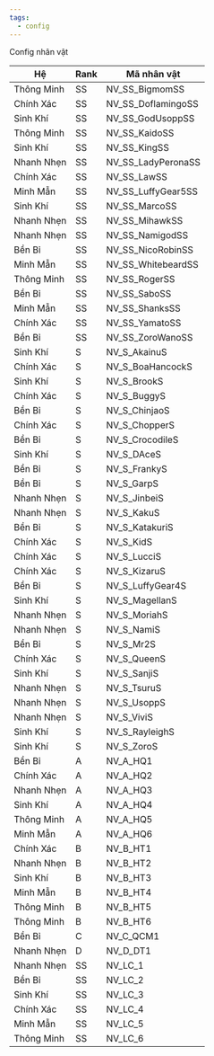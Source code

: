 ```yaml
---
tags:
  - config
---
```

Config nhân vật

| Hệ         | Rank | Mã nhân vật        |
| ---------- | ---- | ------------------ |
| Thông Minh | SS   | NV_SS_BigmomSS     |
| Chính Xác  | SS   | NV_SS_DoflamingoSS |
| Sinh Khí   | SS   | NV_SS_GodUsoppSS   |
| Thông Minh | SS   | NV_SS_KaidoSS      |
| Sinh Khí   | SS   | NV_SS_KingSS       |
| Nhanh Nhẹn | SS   | NV_SS_LadyPeronaSS |
| Chính Xác  | SS   | NV_SS_LawSS        |
| Minh Mẫn   | SS   | NV_SS_LuffyGear5SS |
| Sinh Khí   | SS   | NV_SS_MarcoSS      |
| Nhanh Nhẹn | SS   | NV_SS_MihawkSS     |
| Nhanh Nhẹn | SS   | NV_SS_NamigodSS    |
| Bền Bỉ     | SS   | NV_SS_NicoRobinSS  |
| Minh Mẫn   | SS   | NV_SS_WhitebeardSS |
| Thông Minh | SS   | NV_SS_RogerSS      |
| Bền Bỉ     | SS   | NV_SS_SaboSS       |
| Minh Mẫn   | SS   | NV_SS_ShanksSS     |
| Chính Xác  | SS   | NV_SS_YamatoSS     |
| Bền Bỉ     | SS   | NV_SS_ZoroWanoSS   |
| Sinh Khí   | S    | NV_S_AkainuS       |
| Chính Xác  | S    | NV_S_BoaHancockS   |
| Sinh Khí   | S    | NV_S_BrookS        |
| Chính Xác  | S    | NV_S_BuggyS        |
| Bền Bỉ     | S    | NV_S_ChinjaoS      |
| Chính Xác  | S    | NV_S_ChopperS      |
| Bền Bỉ     | S    | NV_S_CrocodileS    |
| Sinh Khí   | S    | NV_S_DAceS         |
| Bền Bỉ     | S    | NV_S_FrankyS       |
| Bền Bỉ     | S    | NV_S_GarpS         |
| Nhanh Nhẹn | S    | NV_S_JinbeiS       |
| Nhanh Nhẹn | S    | NV_S_KakuS         |
| Bền Bỉ     | S    | NV_S_KatakuriS     |
| Chính Xác  | S    | NV_S_KidS          |
| Chính Xác  | S    | NV_S_LucciS        |
| Chính Xác  | S    | NV_S_KizaruS       |
| Bền Bỉ     | S    | NV_S_LuffyGear4S   |
| Sinh Khí   | S    | NV_S_MagellanS     |
| Nhanh Nhẹn | S    | NV_S_MoriahS       |
| Nhanh Nhẹn | S    | NV_S_NamiS         |
| Bền Bỉ     | S    | NV_S_Mr2S          |
| Chính Xác  | S    | NV_S_QueenS        |
| Sinh Khí   | S    | NV_S_SanjiS        |
| Nhanh Nhẹn | S    | NV_S_TsuruS        |
| Nhanh Nhẹn | S    | NV_S_UsoppS        |
| Nhanh Nhẹn | S    | NV_S_ViviS         |
| Sinh Khí   | S    | NV_S_RayleighS     |
| Sinh Khí   | S    | NV_S_ZoroS         |
| Bền Bỉ     | A    | NV_A_HQ1           |
| Chính Xác  | A    | NV_A_HQ2           |
| Nhanh Nhẹn | A    | NV_A_HQ3           |
| Sinh Khí   | A    | NV_A_HQ4           |
| Thông Minh | A    | NV_A_HQ5           |
| Minh Mẫn   | A    | NV_A_HQ6           |
| Chính Xác  | B    | NV_B_HT1           |
| Nhanh Nhẹn | B    | NV_B_HT2           |
| Sinh Khí   | B    | NV_B_HT3           |
| Minh Mẫn   | B    | NV_B_HT4           |
| Thông Minh | B    | NV_B_HT5           |
| Thông Minh | B    | NV_B_HT6           |
| Bền Bỉ     | C    | NV_C_QCM1          |
| Nhanh Nhẹn | D    | NV_D_DT1           |
| Nhanh Nhẹn | SS   | NV_LC_1            |
| Bền Bỉ     | SS   | NV_LC_2            |
| Sinh Khí   | SS   | NV_LC_3            |
| Chính Xác  | SS   | NV_LC_4            |
| Minh Mẫn   | SS   | NV_LC_5            |
| Thông Minh | SS   | NV_LC_6            |
